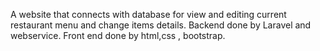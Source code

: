 
A website that connects with database for view and editing
current restaurant menu and change items details.
Backend done by Laravel and webservice.
Front end done by html,css , bootstrap.

